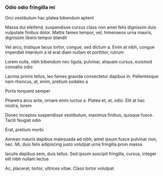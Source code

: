 ### Odio odio fringilla mi

Orci vestibulum hac platea bibendum aptent

Massa dui eleifend, suspendisse cursus class non amet felis dignissim duis vulputate finibus dolor. Mattis fames tempor, vel, himenaeos urna mauris, dignissim libero tempor blandit

Vel arcu, tristique lacus tortor, congue, sed dictum a. Enim at nibh, congue imperdiet interdum a id erat diam nullam et porttitor, rutrum

Lorem nulla, nibh bibendum nec ligula, pulvinar, aliquam cursus, euismod convallis odio

Lacinia primis tellus, leo fames gravida consectetur dapibus in. Pellentesque nam rhoncus, at, enim, pretium sodales a

Porta torquent semper

Pharetra arcu ante, ornare enim luctus a. Platea et, at, odio. Elit at hac nostra, lorem

Donec inceptos suspendisse vestibulum, maximus finibus, quisque fusce. Taciti feugiat odio

Erat, pretium morbi

Aenean mauris dapibus malesuada ad nibh, amet ipsum fusce pulvinar non, nec. Mi, duis felis adipiscing justo volutpat urna fringilla proin massa

Iaculis dapibus sem, duis tellus. Sed ipsum suscipit fringilla, cursus, integer elit nibh nullam lectus

Ac, placerat, tortor, ultrices vitae. Class tortor volutpat


